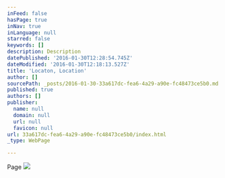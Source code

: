 ```yaml
---
inFeed: false
hasPage: true
inNav: true
inLanguage: null
starred: false
keywords: []
description: Description
datePublished: '2016-01-30T12:28:54.745Z'
dateModified: '2016-01-30T12:18:13.527Z'
title: 'Locaton, Location'
author: []
sourcePath: _posts/2016-01-30-33a617dc-fea6-4a29-a90e-fc48473ce5b0.md
published: true
authors: []
publisher:
  name: null
  domain: null
  url: null
  favicon: null
url: 33a617dc-fea6-4a29-a90e-fc48473ce5b0/index.html
_type: WebPage

---
```

Page
![](https://the-grid-user-content.s3-us-west-2.amazonaws.com/925cf604-af28-4e2f-b7bc-0c24293c7b2e.jpg)